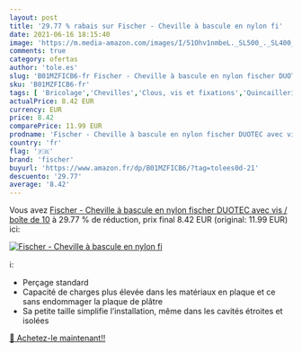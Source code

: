 ```yaml
---
layout: post
title: '29.77 % rabais sur Fischer - Cheville à bascule en nylon fi'
date: 2021-06-16 18:15:40
image: 'https://m.media-amazon.com/images/I/51Ohv1nmbeL._SL500_._SL400_.jpg'
comments: true
category: ofertas
author: 'tole.es'
slug: 'B01MZFICB6-fr Fischer - Cheville à bascule en nylon fischer DUOTEC avec...'
sku: 'B01MZFICB6-fr'
tags: [ 'Bricolage','Chevilles','Clous, vis et fixations','Quincaillerie','fischer', ]
actualPrice: 8.42 EUR
currency: EUR
price: 8.42
comparePrice: 11.99 EUR
prodname: 'Fischer - Cheville à bascule en nylon fischer DUOTEC avec vis / boîte de 10'
country: 'fr'
flag: '🇫🇷'
brand: 'fischer'
buyurl: 'https://www.amazon.fr/dp/B01MZFICB6/?tag=tolees0d-21'
descuento: '29.77'
average: '8.42'
---
```


Vous avez [Fischer - Cheville à bascule en nylon fischer DUOTEC avec vis / boîte de 10](https://www.amazon.fr/dp/B01MZFICB6/?tag=tolees0d-21)  à  29.77 % de réduction, prix final  8.42 EUR (original: 11.99 EUR) ici:

[![Fischer - Cheville à bascule en nylon fi](https://m.media-amazon.com/images/I/51Ohv1nmbeL._SL500_._SL400_.jpg)](https://www.amazon.fr/dp/B01MZFICB6/?tag=tolees0d-21)

ℹ️:

- Perçage standard
- Capacité de charges plus élevée dans les matériaux en plaque et ce sans endommager la plaque de plâtre
- Sa petite taille simplifie l’installation, même dans les cavités étroites et isolées

[🛒 Achetez-le maintenant!!](https://www.amazon.fr/dp/B01MZFICB6/?tag=tolees0d-21)
